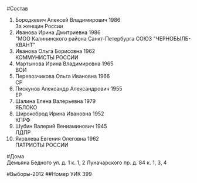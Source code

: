 #Состав
1. Бородкевич Алексей Владимирович 1986   
    За женщин России
2. Иванова Ирина Дмитриевна 1986   
    "МОО Калининского района Санкт-Петербурга СОЮЗ "ЧЕРНОБЫЛБ- КВАНТ"
3. Иванова Ольга Борисовна 1962   
    КОММУНИСТЫ РОССИИ
4. Мартынова Ирина Владимировна 1965   
    ВОИ
5. Перевозчикова Ольга Ивановна 1966   
    СР
6. Пискунов Александр Александрович 1955   
    ЕР
7. Шалина Елена Валерьевна 1979   
    ЯБЛОКО
8. Широкоброд Ирина Ивановна 1952   
    КПРФ
9. Шубин Валерий Вениаминович 1945   
    ЛДПР
10. Яковлева Евгения Олеговна 1962   
    ПАТРИОТЫ РОССИИ

#Дома  
Демьяна Бедного ул. д. 1 к. 1, 2 Луначарского пр. д. 84 к. 1, 3, 4

#Выборы-2012
##Номер УИК
399
